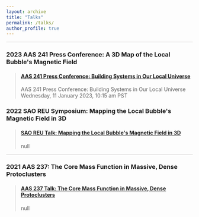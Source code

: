 ```yaml
---
layout: archive
title: "Talks"
permalink: /talks/
author_profile: true
---
```


<hr style = 'background-color:#CCCAC9  ; border-width:0; color:#CCCAC9; height:1px; width:100%;' />

<h3> 2023 AAS 241 Press Conference: A 3D Map of the Local Bubble's Magnetic Field </h3>
<blockquote class="embedly-card" data-card-align="left"><h4><a href="https://www.youtube.com/watch?v=CeRtJnbCBOw">AAS 241 Press Conference: Building Systems in Our Local Universe</a></h4><p>AAS 241 Press Conference: Building Systems in Our Local Universe Wednesday, 11 January 2023, 10:15 am PST</p></blockquote>
<script async src="//cdn.embedly.com/widgets/platform.js" charset="UTF-8"></script>


<h3> 2022 SAO REU Symposium: Mapping the Local Bubble's Magnetic Field in 3D </h3>

<blockquote class="embedly-card"  data-card-align="left"><h4><a href="https://youtu.be/WKYNgaVzHuI">SAO REU Talk: Mapping the Local Bubble's Magnetic Field in 3D</a></h4><p>null</p></blockquote>
<script async src="//cdn.embedly.com/widgets/platform.js" charset="UTF-8"></script>

<hr style = 'background-color:#CCCAC9  ; border-width:0; color:#CCCAC9; height:1px; width:100%;' />

<h3> 2021 AAS 237: The Core Mass Function in Massive, Dense Protoclusters </h3>
  
<blockquote class="embedly-card"  data-card-align="left"><h4><a href="https://youtu.be/WSo3dPuMMuk">AAS 237 Talk: The Core Mass Function in Massive, Dense Protoclusters</a></h4><p>null</p></blockquote>
<script async src="//cdn.embedly.com/widgets/platform.js" charset="UTF-8"></script>
